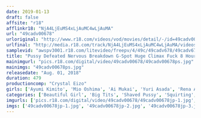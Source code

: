 ```yaml
---
date: 2019-01-13
draft: false
affsite: "r18"
afflinkr18: "NjA4LjEuMS4xLjAuMC4wLjAuMA"
url: "49cadv00678"
urloriginal: "http://www.r18.com/videos/vod/movies/detail/-/id=49cadv00678"
urlfinal: "http://media.r18.com/track/NjA4LjEuMS4xLjAuMC4wLjAuMA/videos/vod/movies/detail/-/id=49cadv00678"
samplevid: "awspv3001.r18.com/litevideo/freepv/4/49c/49cadv678/49cadv678_dmb_w.mp4"
title: "Pussy Defeated Nervous Breakdown G-Spot Huge Climax Fuck 8 Hours"
mainimgurl: "pics.r18.com/digital/video/49cadv00678/49cadv00678ps.jpg"
mainimgs: "49cadv00678ps.jpg"
releasedate: "Aug. 01, 2018"
duration: 479
productioncomp: "Crystal Eizo"
girls: ['Ayumi Kimito', 'Mio Oshima', 'Ai Mukai', 'Yuri Asada', 'Rena Aoi', 'Rika Mari', 'Yuna Himekawa', 'Noa Eikawa', 'Sakura Kirishima', 'Mihina Nagai']
categories: ['Beautiful Girl', 'Big Tits', 'Shaved Pussy', 'Squirting', 'Sex Toys', 'Facial', 'Compilation', 'Over 4 Hours', 'Hi-Def']
imgurls: ['pics.r18.com/digital/video/49cadv00678/49cadv00678jp-1.jpg', 'pics.r18.com/digital/video/49cadv00678/49cadv00678jp-2.jpg', 'pics.r18.com/digital/video/49cadv00678/49cadv00678jp-3.jpg', 'pics.r18.com/digital/video/49cadv00678/49cadv00678jp-4.jpg', 'pics.r18.com/digital/video/49cadv00678/49cadv00678jp-5.jpg', 'pics.r18.com/digital/video/49cadv00678/49cadv00678jp-6.jpg', 'pics.r18.com/digital/video/49cadv00678/49cadv00678jp-7.jpg', 'pics.r18.com/digital/video/49cadv00678/49cadv00678jp-8.jpg', 'pics.r18.com/digital/video/49cadv00678/49cadv00678jp-9.jpg', 'pics.r18.com/digital/video/49cadv00678/49cadv00678jp-10.jpg', 'pics.r18.com/digital/video/49cadv00678/49cadv00678jp-11.jpg', 'pics.r18.com/digital/video/49cadv00678/49cadv00678jp-12.jpg', 'pics.r18.com/digital/video/49cadv00678/49cadv00678jp-13.jpg', 'pics.r18.com/digital/video/49cadv00678/49cadv00678jp-14.jpg', 'pics.r18.com/digital/video/49cadv00678/49cadv00678jp-15.jpg', 'pics.r18.com/digital/video/49cadv00678/49cadv00678jp-16.jpg', 'pics.r18.com/digital/video/49cadv00678/49cadv00678jp-17.jpg', 'pics.r18.com/digital/video/49cadv00678/49cadv00678jp-18.jpg', 'pics.r18.com/digital/video/49cadv00678/49cadv00678jp-19.jpg', 'pics.r18.com/digital/video/49cadv00678/49cadv00678jp-20.jpg']
imgs: ['49cadv00678jp-1.jpg', '49cadv00678jp-2.jpg', '49cadv00678jp-3.jpg', '49cadv00678jp-4.jpg', '49cadv00678jp-5.jpg', '49cadv00678jp-6.jpg', '49cadv00678jp-7.jpg', '49cadv00678jp-8.jpg', '49cadv00678jp-9.jpg', '49cadv00678jp-10.jpg', '49cadv00678jp-11.jpg', '49cadv00678jp-12.jpg', '49cadv00678jp-13.jpg', '49cadv00678jp-14.jpg', '49cadv00678jp-15.jpg', '49cadv00678jp-16.jpg', '49cadv00678jp-17.jpg', '49cadv00678jp-18.jpg', '49cadv00678jp-19.jpg', '49cadv00678jp-20.jpg']
---
```

